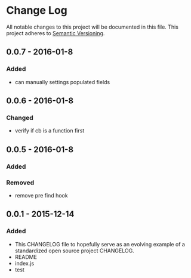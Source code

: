 # Change Log
All notable changes to this project will be documented in this file.
This project adheres to [Semantic Versioning](http://semver.org/).

## 0.0.7 - 2016-01-8
### Added
- can manually settings populated fields

## 0.0.6 - 2016-01-8
### Changed
- verify if cb is a function first

## 0.0.5 - 2016-01-8
### Added

### Removed
- remove pre find hook

## 0.0.1 - 2015-12-14
### Added
- This CHANGELOG file to hopefully serve as an evolving example of a standardized open source project CHANGELOG.
- README
- index.js
- test
